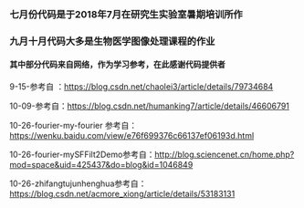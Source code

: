 ### 七月份代码是于2018年7月在研究生实验室暑期培训所作  

### 九月十月代码大多是生物医学图像处理课程的作业

#### 其中部分代码来自网络，作为学习参考，在此感谢代码提供者  



9-15-参考自 ：https://blog.csdn.net/chaolei3/article/details/79734684



10-09-参考自：https://blog.csdn.net/humanking7/article/details/46606791



10-26-fourier-my-fourier 参考自：https://wenku.baidu.com/view/e76f699376c66137ef06193d.html



10-26-fourier-mySFFilt2Demo参考自：http://blog.sciencenet.cn/home.php?mod=space&uid=425437&do=blog&id=1046849



10-26-zhifangtujunhenghua参考自：https://blog.csdn.net/acmore_xiong/article/details/53183131